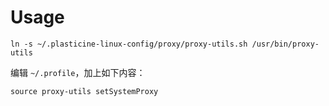 # Usage

```shell
ln -s ~/.plasticine-linux-config/proxy/proxy-utils.sh /usr/bin/proxy-utils
```

编辑 `~/.profile`，加上如下内容：

```shell
source proxy-utils setSystemProxy
```
